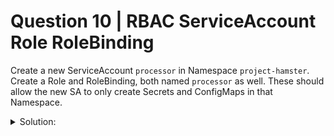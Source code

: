 # Question 10 | RBAC ServiceAccount Role RoleBinding

Create a new ServiceAccount `processor` in Namespace `project-hamster`. Create a Role and RoleBinding, both named `processor` as well. These should allow the new SA to only create Secrets and ConfigMaps in that Namespace.

<details>
<summary>Solution:</summary>

Let's talk a little about RBAC resources.
A ClusterRole/Role defines a set of permissions and where it is available, in the whole cluster or just a single Namespace.
A ClusterRoleBinding/RoleBinding connects a set of permissions with an account and defines where it is applied, in the whole cluster or just a single Namespace.
Because of this, there are 4 different RBAC combinations and 3 valid ones:

- Role + RoleBinding (available in single Namespace, applied in single Namespace)
- ClusterRole + ClusterRoleBinding (available cluster-wide, applied cluster-wide)
- ClusterRole + RoleBinding (available cluster-wide, applied in single Namespace)
- Role + ClusterRoleBinding (NOT POSSIBLE: available in single Namespace, applied cluster-wide)

To the solution, first we create the ServiceAccount:

```shell
kubectl -n project-hamster create sa processor
```

Then, we create the Role:

```shell
kubectl -n project-hamster create role processor \
  --verb=create \
  --resource=secret \
  --resource=configmap
```

This creates a Role named processor with the necessary permissions.

Next, we create the RoleBinding:

```shell
kubectl -n project-hamster create rolebinding processor \
  --role=processor \
  --serviceaccount=project-hamster:processor
```

This binds the Role processor to the ServiceAccount processor .

To test the RBAC setup, we can use kubectl auth can-i command:

```shell
kubectl -n project-hamster auth can-i create secret \
  --as=system:serviceaccount:project-hamster:processor

kubectl -n project-hamster auth can-i create configmap \
  --as=system:serviceaccount:project-hamster:processor
```

</details>
